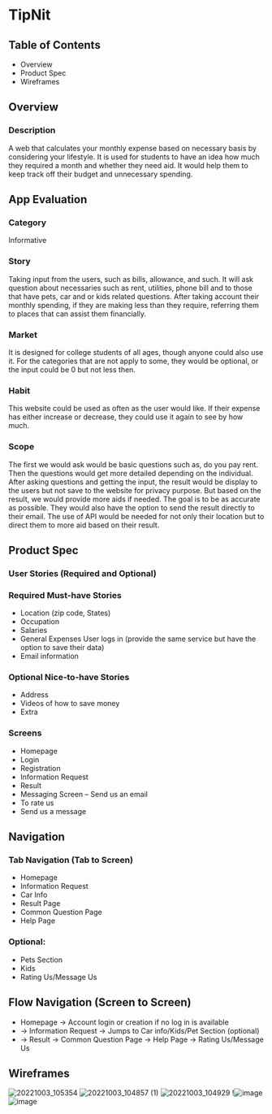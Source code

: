 #											 TipNit
## Table of Contents
* Overview
*	Product Spec
*	Wireframes
## Overview
### Description
A web that calculates your monthly expense based on necessary basis by considering your lifestyle. It is used for students to have an idea how much they required a month and whether they need aid. It would help them to keep track off their budget and unnecessary spending.
## App Evaluation
###	Category 
Informative
###	Story 
   Taking input from the users, such as bills, allowance, and such. It will ask question about necessaries such as rent, utilities, phone bill and to those that have pets, car and or kids related questions. After taking account their monthly spending, if they are making less than they require, referring them to places that can assist them financially.
###	Market 
It is designed for college students of all ages, though anyone could also use it. For the categories that are not apply to some, they would be optional, or the input could be 0 but not less then. 
###	Habit 
This website could be used as often as the user would like. If their expense has either increase or decrease, they could use it again to see by how much.
### Scope 
The first we would ask would be basic questions such as, do you pay rent. Then the questions would get more detailed depending on the individual. After asking questions and getting the input, the result would be display to the users but not save to the website for privacy purpose. But based on the result, we would provide more aids if needed. The goal is to be as accurate as possible. They would also have the option to send the result directly to their email. The use of API would be needed for not only their location but to direct them to more aid based on their result.
## Product Spec
### User Stories (Required and Optional)
### Required Must-have Stories
*	Location (zip code, States)
*	Occupation
*	Salaries
*	General Expenses User logs in (provide the same service but have the option to save their data)
*	Email information
	
### Optional Nice-to-have Stories
*	Address
*	Videos of how to save money
*	Extra
### Screens

* Homepage	
* Login
* Registration
* Information Request
* Result
* Messaging Screen – Send us an email 
* To rate us
* Send us a message
 ## Navigation
### Tab Navigation (Tab to Screen)
*	Homepage
*	Information Request
*	Car Info
*	Result Page
*	Common Question Page
*	Help Page
### Optional:
*	Pets Section
*	Kids
*	Rating Us/Message Us
## Flow Navigation (Screen to Screen)
*	Homepage -> Account login or creation if no log in is available
*	-> Information Request -> Jumps to Car info/Kids/Pet Section (optional)
*	-> Result -> Common Question Page -> Help Page -> Rating Us/Message Us
## Wireframes
   
![20221003_105354](https://user-images.githubusercontent.com/70302665/193968715-a3457ae2-e345-47a1-8867-a24349dada72.jpg)
![20221003_104857 (1)](https://user-images.githubusercontent.com/70302665/193968743-17b6c9e3-235b-47a5-9e38-3158fe925663.jpg)
![20221003_104929](https://user-images.githubusercontent.com/70302665/193968772-ee6efae7-8d02-4bff-ae07-3d4b60ab1671.jpg)
!![image](https://user-images.githubusercontent.com/70302665/193974656-aac6acd9-54f9-4212-a013-4387090400f5.png)
![image](https://user-images.githubusercontent.com/70302665/193973450-24d766c6-8a50-4d6b-afc7-79ecc53b25bc.png)


   





